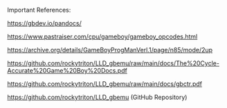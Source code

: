 

Important References:

https://gbdev.io/pandocs/

https://www.pastraiser.com/cpu/gameboy/gameboy_opcodes.html

https://archive.org/details/GameBoyProgManVerl.1/page/n85/mode/2up

https://github.com/rockytriton/LLD_gbemu/raw/main/docs/The%20Cycle-Accurate%20Game%20Boy%20Docs.pdf

https://github.com/rockytriton/LLD_gbemu/raw/main/docs/gbctr.pdf

https://github.com/rockytriton/LLD_gbemu (GitHub Repository)
